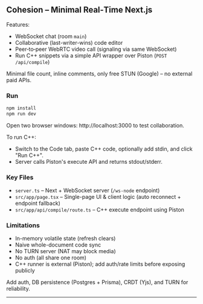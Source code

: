 ## Cohesion – Minimal Real‑Time Next.js

Features:

- WebSocket chat (room `main`)
- Collaborative (last-writer-wins) code editor
- Peer‑to‑peer WebRTC video call (signaling via same WebSocket)
- Run C++ snippets via a simple API wrapper over Piston (`POST /api/compile`)

Minimal file count, inline comments, only free STUN (Google) – no external paid APIs.

### Run

```bash
npm install
npm run dev
```
Open two browser windows: http://localhost:3000 to test collaboration.

To run C++:

- Switch to the Code tab, paste C++ code, optionally add stdin, and click "Run C++".
- Server calls Piston's execute API and returns stdout/stderr.

### Key Files

- `server.ts` – Next + WebSocket server (`/ws-node` endpoint)
- `src/app/page.tsx` – Single-page UI & client logic (auto reconnect + endpoint fallback)
- `src/app/api/compile/route.ts` – C++ execute endpoint using Piston

### Limitations

- In-memory volatile state (refresh clears)
- Naive whole-document code sync
- No TURN server (NAT may block media)
- No auth (all share one room)
- C++ runner is external (Piston); add auth/rate limits before exposing publicly

Add auth, DB persistence (Postgres + Prisma), CRDT (Yjs), and TURN for reliability.

---
